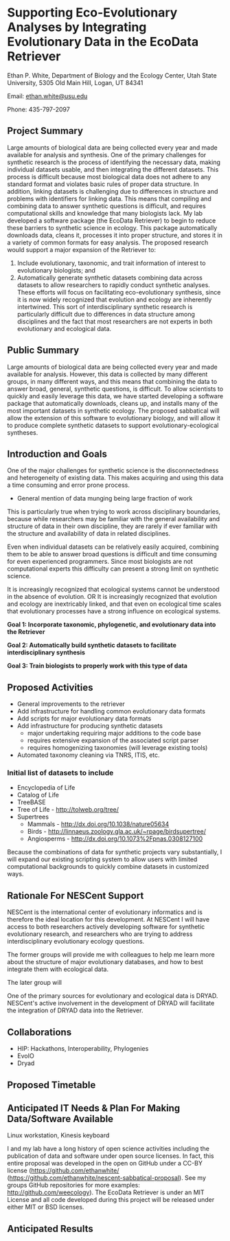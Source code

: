 Supporting Eco-Evolutionary Analyses by Integrating Evolutionary Data in the EcoData Retriever
==============================================================================================

Ethan P. White,
Department of Biology and the Ecology Center,
Utah State University,
5305 Old Main Hill,
Logan, UT 84341

Email: ethan.white@usu.edu

Phone: 435-797-2097

Project Summary
---------------
Large amounts of biological data are being collected every year and made available for analysis and synthesis.
One of the primary challenges for synthetic research is the process of identifying the necessary data,
making individual datasets usable, and then integrating the different datasets.
This process is difficult because most biological data does not adhere to any standard format and
violates basic rules of proper data structure.
In addition, linking datasets is challenging due to differences in structure and problems with identifiers for linking data. 
This means that compiling and combining data to answer synthetic questions is difficult,
and requires computational skills and knowledge that many biologists lack.
My lab developed a software package (the EcoData Retriever) to begin to reduce these barriers to synthetic science in ecology.
This package automatically downloads data, cleans it, processes it into proper structure,
and stores it in a variety of common formats for easy analysis.
The proposed research would support a major expansion of the Retriever to:
1) Include evolutionary, taxonomic, and trait information of interest to evolutionary biologists; and
2) Automatically generate synthetic datasets combining data across datasets to allow researchers to rapidly conduct synthetic analyses.
These efforts will focus on facilitating eco-evolutionary synthesis,
since it is now widely recognized that evolution and ecology are inherently intertwined.
This sort of interdisciplinary synthetic research is particularly difficult due to differences in data structure among disciplines and the fact that most researchers are not experts in both evolutionary and ecological data.



Public Summary
--------------
Large amounts of biological data are being collected every year and made available for analysis.
However, this data is collected by many different groups, in many different ways,
and this means that combining the data to answer broad, general, synthetic questions, is difficult.
To allow scientists to quickly and easily leverage this data,
we have started developing a software package that automatically downloads, cleans up,
and installs many of the most important datasets in synthetic ecology.
The proposed sabbatical will allow the extension of this software to evolutionary biology,
and will allow it to produce complete synthetic datasets to support evolutionary-ecological syntheses. 


Introduction and Goals
----------------------
One of the major challenges for synthetic science is the disconnectedness and heterogeneity of existing data.
This makes acquiring and using this data a time consuming and error prone process.

* General mention of data munging being large fraction of work

This is particularly true when trying to work across disciplinary boundaries,
because while researchers may be familiar with the general availability and structure of data in their own discipline,
they are rarely if ever familiar with the structure and availability of data in related disciplines.

Even when individual datasets can be relatively easily acquired,
combining them to be able to answer broad questions is difficult and time consuming for even experienced programmers.
Since most biologists are not computational experts this difficulty can present a strong limit on synthetic science.

It is increasingly recognized that ecological systems cannot be understood in the absence of evolution.
OR
It is increasingly recognized that evolution and ecology are inextricably linked,
and that even on ecological time scales that evolutionary processes have a strong influence on ecological systems.

**Goal 1: Incorporate taxonomic, phylogenetic, and evolutionary data into the Retriever** 

**Goal 2: Automatically build synthetic datasets to facilitate interdisciplinary synthesis**

**Goal 3: Train biologists to properly work with this type of data**

Proposed Activities
-------------------

* General improvements to the retriever
* Add infrastructure for handling common evolutionary data formats
* Add scripts for major evolutionary data formats
* Add infrastructure for producing synthetic datasets
    * major undertaking requiring major additions to the code base
    * requires extensive expansion of the associated script parser
    * requires homogenizing taxonomies (will leverage existing tools)
* Automated taxonomy cleaning via TNRS, ITIS, etc.

### Initial list of datasets to include
* Encyclopedia of Life
* Catalog of Life
* TreeBASE
* Tree of Life - http://tolweb.org/tree/
* Supertrees
    * Mammals - http://dx.doi.org/10.1038/nature05634
    * Birds - http://linnaeus.zoology.gla.ac.uk/~rpage/birdsupertree/
    * Angiosperms - http://dx.doi.org/10.1073%2Fpnas.0308127100

Because the combinations of data for synthetic projects vary substantially,
I will expand our existing scripting system to allow users with limited computational backgrounds to quickly combine datasets in customized ways.

Rationale For NESCent Support
-----------------------------
NESCent is the international center of evolutionary informatics and is therefore the ideal location for this development.
At NESCent I will have access to both researchers actively developing software for synthetic evolutionary research,
and researchers who are trying to address interdisciplinary evolutionary ecology questions.

The former groups will provide me with colleagues to help me learn more about the structure of major evolutionary databases,
and how to best integrate them with ecological data.

The later group will

One of the primary sources for evolutionary and ecological data is DRYAD.
NESCent's active involvement in the development of DRYAD will facilitate the integration of DRYAD data into the Retriever.

Collaborations
--------------
* HIP: Hackathons, Interoperability, Phylogenies
* EvoIO
* Dryad


Proposed Timetable
------------------



Anticipated IT Needs & Plan For Making Data/Software Available
--------------------------------------------------------------
Linux workstation, Kinesis keyboard

I and my lab have a long history of open science activities including the publication of data and software under open source licenses. In fact, this entire proposal was developed in the open on GitHub under a CC-BY license (https://github.com/ethanwhite/ (https://github.com/ethanwhite/nescent-sabbatical-proposal). See my groups GitHub repositories for more examples: http://github.com/weecology). The EcoData Retriever is under an MIT License and all code developed during this project will be released under either MIT or BSD licenses.

Anticipated Results
-------------------
